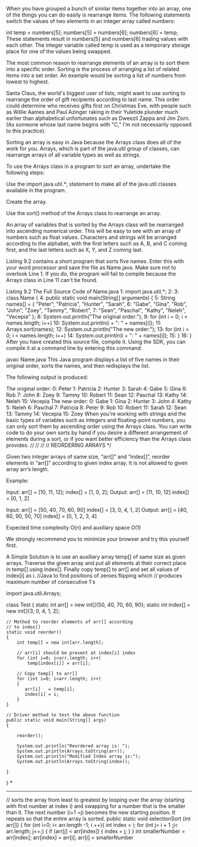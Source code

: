 When you have grouped a bunch of similar items together into an array, one of the things you can do easily is rearrange items. The following statements switch the values of two elements in an integer array called numbers:

int temp = numbers[5];
numbers[5] = numbers[6];
numbers[6] = temp;
These statements result in numbers[5] and numbers[6] trading values with each other. The integer variable called temp is used as a temporary storage place for one of the values being swapped.

The most common reason to rearrange elements of an array is to sort them into a specific order. Sorting is the process of arranging a list of related items into a set order. An example would be sorting a list of numbers from lowest to highest.

Santa Claus, the world's biggest user of lists, might want to use sorting to rearrange the order of gift recipients according to last name. This order could determine who receives gifts first on Christmas Eve, with people such as Willie Aames and Paul Azinger raking in their Yuletide plunder much earlier than alphabetical unfortunates such as Dweezil Zappa and Jim Zorn. (As someone whose last name begins with "C," I'm not necessarily opposed to this practice).

Sorting an array is easy in Java because the Arrays class does all of the work for you. Arrays, which is part of the java.util group of classes, can rearrange arrays of all variable types as well as strings.

To use the Arrays class in a program to sort an array, undertake the following steps:

Use the import java.util.*; statement to make all of the java.util classes available in the program.

Create the array.

Use the sort() method of the Arrays class to rearrange an array.

An array of variables that is sorted by the Arrays class will be rearranged into ascending numerical order. This will be easy to see with an array of numbers such as float values. Characters and strings will be arranged according to the alphabet, with the first letters such as A, B, and C coming first, and the last letters such as X, Y, and Z coming last.

Listing 9.2 contains a short program that sorts five names. Enter this with your word processor and save the file as Name.java. Make sure not to overlook Line 1. If you do, the program will fail to compile because the Arrays class in Line 11 can't be found.

Listing 9.2 The Full Source Code of Name.java
 1: import java.util.*;
 2:
 3: class Name {
 4:   public static void main(String[] arguments) {
 5:     String names[] = { "Peter", "Patricia", "Hunter", "Sarah",
 6:       "Gabe", "Gina", "Rob", "John", "Zoey", "Tammy", "Robert",
 7:       "Sean", "Paschal", "Kathy", "Neleh", "Vecepia" };
 8:     System.out.println("The original order:");
 9:     for (int i = 0; i < names.length; i++)
10:       System.out.println(i + ": " + names[i]);
11:     Arrays.sort(names);
12:     System.out.println("The new order:");
13:     for (int i = 0; i < names.length; i++)
14:       System.out.println(i + ": " + names[i]);
15:   }
16: }
After you have created this source file, compile it. Using the SDK, you can compile it at a command line by entering this command:

javac Name.java
This Java program displays a list of five names in their original order, sorts the names, and then redisplays the list.

The following output is produced:

The original order:
0: Peter
1: Patricia
2: Hunter
3: Sarah
4: Gabe
5: Gina
6: Rob
7: John
8: Zoey
9: Tammy
10: Robert
11: Sean
12: Paschal
13: Kathy
14: Neleh
15: Vecepia
The new order:
0: Gabe
1: Gina
2: Hunter
3: John
4: Kathy
5: Neleh
6: Paschal
7: Patricia
8: Peter
9: Rob
10: Robert
11: Sarah
12: Sean
13: Tammy
14: Vecepia
15: Zoey
When you're working with strings and the basic types of variables such as integers and floating-point numbers, you can only sort them by ascending order using the Arrays class. You can write code to do your own sorts by hand if you desire a different arrangement of elements during a sort, or if you want better efficiency than the Arrays class provides.
//
//
// 
// REORDERING ARRAYS
*/

Given two integer arrays of same size, “arr[]” and “index[]”, reorder elements in “arr[]” according to given index array. It is not allowed to given array arr’s length.

Example:

Input:  arr[]   = [10, 11, 12];
        index[] = [1, 0, 2];
Output: arr[]   = [11, 10, 12]
        index[] = [0,  1,  2] 

Input:  arr[]   = [50, 40, 70, 60, 90]
        index[] = [3,  0,  4,  1,  2]
Output: arr[]   = [40, 60, 90, 50, 70]
        index[] = [0,  1,  2,  3,   4] 
        
Expected time complexity O(n) and auxiliary space O(1)

We strongly recommend you to minimize your browser and try this yourself first.

A Simple Solution is to use an auxiliary array temp[] of same size as given arrays. Traverse the given array and put all elements at their correct place in temp[] using index[]. Finally copy temp[] to arr[] and set all values of index[i] as i.
//Java to find positions of zeroes flipping which
// produces maximum number of consecutive 1's
 
import java.util.Arrays;
 
class Test
{
    static int arr[] = new int[]{50, 40, 70, 60, 90};
    static int index[] = new int[]{3,  0,  4,  1,  2};
     
    // Method to reorder elements of arr[] according
    // to index[]
    static void reorder()
    {
        int temp[] = new int[arr.length];
      
        // arr[i] should be present at index[i] index
        for (int i=0; i<arr.length; i++)
            temp[index[i]] = arr[i];
      
        // Copy temp[] to arr[]
        for (int i=0; i<arr.length; i++)
        { 
           arr[i]   = temp[i];
           index[i] = i;
        }
    }
     
    // Driver method to test the above function
    public static void main(String[] args) 
    {
         
        reorder();
         
        System.out.println("Reordered array is: ");
        System.out.println(Arrays.toString(arr));
        System.out.println("Modified Index array is:");
        System.out.println(Arrays.toString(index));
         
    }
}
\*

----------------------------------------------------------------------------------------------------------------------------
// sorts the array from least to greatest by looping over the array (starting with first number at index i) and swapping for a number that is the smaller than it. The next number (i+1 =j) becomes the new starting position.   It repeats so that the entire array is sorted. 
public static void selectionSort (int arr[]}
{
for (int i=0; i< arr.length -1; i ++){
int index = i;
for (int j= i + 1 ;j< arr.length; j++;)
{
if (arr[j] < arr[index]) {
index = j;
}
}
int smallerNumber = arr[index];
arr[index] = arr[i];
arr[i] = smallerNumber
